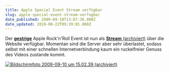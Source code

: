 ```yaml
---
title: Apple Special Event Stream verfügbar
slug: apple-special-event-stream-verfugbar
date_published: 2009-09-10T13:07:36.000Z
date_updated: 2018-08-22T09:39:01.000Z
---
```


Der **[gestrige](__GHOST_URL__/09/itunes-9-ipod-touch-ipod-nano-camera-und-der-ganze-rocknroll-rest)** Apple Rock'n'Roll Event ist nun als [**Stream** (archiviert)](http://web.archive.org/web/20090912201503/http://events.apple.com.edgesuite.net:80/0909oijasdv/event/) über die Website verfügbar. Momentan sind die Server aber sehr überlastet, sodass selbst mit einer schnellen Internetverbindung kaum ein ruckelfreier Genuss des Videos zustande kommt.

[![Bildschirmfoto 2009-09-10 um 15.02.39](//picdump.thafaker.de/2009/09/Bildschirmfoto-2009-09-10-um-15.02.39.png) (archiviert)](http://web.archive.org/web/20090912201503/http://events.apple.com.edgesuite.net:80/0909oijasdv/event/)
